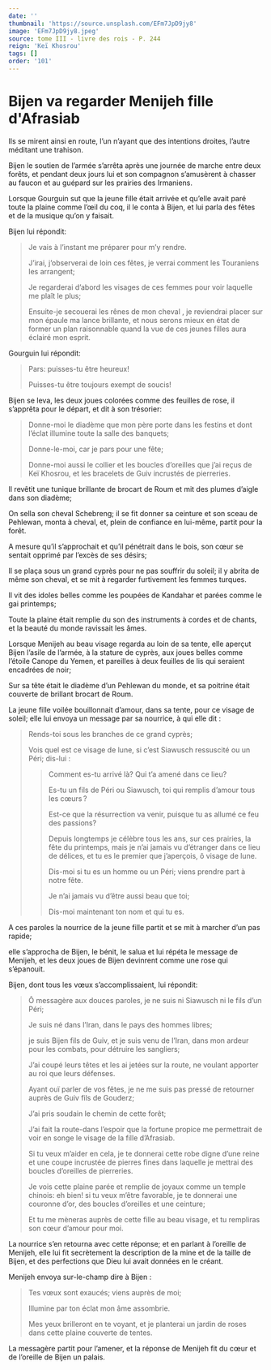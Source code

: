 ```yaml
---
date: ''
thumbnail: 'https://source.unsplash.com/EFm7JpD9jy8'
image: 'EFm7JpD9jy8.jpeg'
source: tome III - livre des rois - P. 244
reign: 'Keï Khosrou'
tags: []
order: '101'
---
```


# Bijen va regarder Menijeh fille d'Afrasiab

Ils se mirent ainsi en route, l’un n’ayant que des intentions droites, l’autre méditant une trahison.

Bijen le soutien de l’armée s’arrêta après une journée de marche entre deux forêts, et pendant deux jours lui et son compagnon s’amusèrent à chasser au faucon et au guépard sur les prairies des Irmaniens.

Lorsque Gourguin sut que la jeune fille était arrivée et qu’elle avait paré toute la plaine comme l’œil du coq, il le conta à Bijen, et lui parla des fêtes et de la musique qu’on y faisait.

Bijen lui répondit:

> Je vais à l’instant me préparer pour m’y rendre.
>
> J’irai, j’observerai de loin ces fêtes, je verrai comment les Touraniens les arrangent;
>
> Je regarderai d’abord les visages de ces femmes pour voir laquelle me plaît le plus;
>
> Ensuite-je secouerai les rênes de mon cheval , je reviendrai placer sur mon épaule ma lance brillante, et nous serons mieux en état de former un plan raisonnable quand la vue de ces jeunes filles aura éclairé mon esprit.

Gourguin lui répondit:

> Pars: puisses-tu être heureux!
>
> Puisses-tu être toujours exempt de soucis!

Bijen se leva, les deux joues colorées comme des feuilles de rose, il s’apprêta pour le départ, et dit à son trésorier:

> Donne-moi le diadème que mon père porte dans les festins et dont l’éclat illumine toute la salle des banquets;
>
> Donne-le-moi, car je pars pour une fête;
>
> Donne-moi aussi le collier et les boucles d’oreilles que j’ai reçus de Keï Khosrou, et les bracelets de Guiv incrustés de pierreries.

Il revêtit une tunique brillante de brocart de Roum et mit des plumes d’aigle dans son diadème;

On sella son cheval Schebreng; il se fit donner sa ceinture et son sceau de Pehlewan, monta à cheval, et, plein de confiance en lui-même, partit pour la forêt.

A mesure qu’il s’approchait et qu’il pénétrait dans le bois, son cœur se
sentait opprimé par l’excès de ses désirs;

Il se plaça sous un grand cyprès pour ne pas souffrir du soleil; il y abrita de même son cheval, et se mit à regarder furtivement les femmes turques.

Il vit des idoles belles comme les poupées de Kandahar et parées comme le gai printemps;

Toute la plaine était remplie du son des instruments à cordes et de chants, et la beauté du monde ravissait les âmes.

Lorsque Menijeh au beau visage regarda au loin de sa tente, elle aperçut Bijen l’asile de l’armée, à la stature de cyprès, aux joues belles comme l’étoile Canope du Yemen, et pareilles à deux feuilles de lis qui seraient encadrées de noir;

Sur sa tête était le diadème d’un Pehlewan du monde, et sa poitrine était couverte de brillant brocart de Roum.

La jeune fille voilée bouillonnait d’amour, dans sa tente, pour ce visage de soleil; elle lui envoya un message par sa nourrice, à qui elle dit :

> Rends-toi sous les branches de ce grand cyprès;
>
> Vois quel est ce visage de lune, si c’est Siawusch ressuscité ou un Péri; dis-lui :
>
> > Comment es-tu arrivé là?
> > Qui t’a amené dans ce lieu?
> >
> > Es-tu un fils de Péri ou Siawusch, toi qui remplis d’amour tous les cœurs ?
> >
> > Est-ce que la résurrection va venir, puisque tu as allumé ce feu des passions?
> >
> > Depuis longtemps je célèbre tous les ans, sur ces prairies, la fête du printemps, mais je n’ai jamais vu d’étranger dans ce lieu de délices, et tu es le premier que j’aperçois, ô visage de lune.
> >
> > Dis-moi si tu es un homme ou un Péri; viens prendre part à notre fête.
> >
> > Je n’ai jamais vu d’être aussi beau que toi;
> >
> > Dis-moi maintenant ton nom et qui tu es.

A ces paroles la nourrice de la jeune fille partit et se mit à marcher d’un pas rapide;

elle s’approcha de Bijen, le bénit, le salua et lui répéta le message de Menijeh, et les deux joues de Bijen devinrent comme une rose qui s’épanouit.

Bijen, dont tous les vœux s’accomplissaient, lui répondit:

> Ô messagère aux douces paroles, je ne suis ni Siawusch ni le fils d’un Péri;
>
> Je suis né dans l’Iran, dans le pays des hommes libres;
>
> je suis Bijen fils de Guiv, et je suis venu de l’Iran, dans mon ardeur pour les combats, pour détruire les sangliers;
>
> J’ai coupé leurs têtes et les ai jetées sur la route, ne voulant apporter au roi que leurs défenses.
>
> Ayant ouï parler de vos fêtes, je ne me suis pas pressé de retourner auprès de Guiv fils de Gouderz;
>
> J’ai pris soudain le chemin de cette forêt;
>
> J’ai fait la route-dans l’espoir que la fortune propice me permettrait de voir en songe le visage de la fille d’Afrasiab.
>
> Si tu veux m’aider en cela, je te donnerai cette robe digne d’une reine et une coupe incrustée de pierres fines dans laquelle je mettrai des boucles d’oreilles de pierreries.
>
> Je vois cette plaine parée et remplie de joyaux comme un temple chinois: eh bien! si tu veux m’être favorable, je te donnerai une couronne d’or, des boucles d’oreilles et une ceinture;
>
> Et tu me mèneras auprès de cette fille au beau visage, et tu rempliras son cœur d’amour pour moi.

La nourrice s’en retourna avec cette réponse; et en parlant à l’oreille de Menijeh, elle lui fit secrètement la description de la mine et de la taille de Bijen, et des perfections que Dieu lui avait données en le créant.

Menijeh envoya sur-le-champ dire à Bijen :

> Tes vœux sont exaucés; viens auprès de moi;
>
> Illumine par ton éclat mon âme assombrie.
>
> Mes yeux brilleront en te voyant, et je planterai un jardin de roses dans cette plaine couverte de tentes.

La messagère partit pour l’amener, et la réponse de Menijeh fit du cœur et de l’oreille de Bijen un palais.
